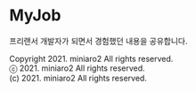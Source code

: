 # MyJob
프리랜서 개발자가 되면서 경험했던 내용을 공유합니다.


Copyright 2021. miniaro2 All rights reserved.<br>
ⓒ 2021. miniaro2 All rights reserved.<br>
(c) 2021. miniaro2 All rights reserved.<br>
